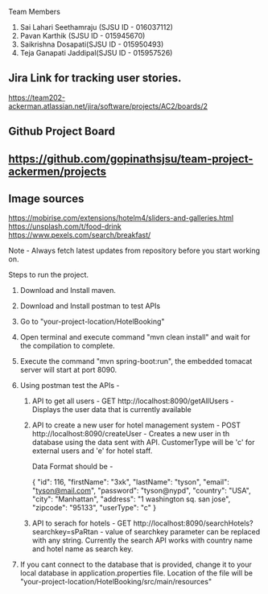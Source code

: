 Team Members

1. Sai Lahari Seethamraju (SJSU ID - 016037112)
2. Pavan Karthik (SJSU ID - 015945670)
3. Saikrishna Dosapati(SJSU ID - 015950493)
4. Teja Ganapati Jaddipal(SJSU ID - 015957526)


## Jira Link for tracking user stories.
https://team202-ackerman.atlassian.net/jira/software/projects/AC2/boards/2


## Github Project Board
## https://github.com/gopinathsjsu/team-project-ackermen/projects

## Image sources

https://mobirise.com/extensions/hotelm4/sliders-and-galleries.html
https://unsplash.com/t/food-drink
https://www.pexels.com/search/breakfast/


Note - Always fetch latest updates from repository before you start working on.




Steps to run the project.

1. Download and Install maven.
2. Download and Install postman to test APIs
3. Go to "your-project-location/HotelBooking"
4. Open terminal and execute command "mvn clean install" and wait for the compilation to complete.
5. Execute the command "mvn spring-boot:run", the embedded tomacat server will start at port 8090.
6. Using postman test the APIs - 
      1. API to get all users  - GET http://localhost:8090/getAllUsers -  Displays the user data that is currently available
      2. API to create a new user for hotel management system - POST http://localhost:8090/createUser - Creates a new user in th database using the data sent with API. CustomerType will be 'c' for external users and 'e' for hotel staff.
      
      
            Data Format should be - 
            
            {
              "id": 116,
              "firstName": "3xk",
              "lastName": "tyson",
              "email": "tyson@mail.com",
              "password": "tyson@nypd",
              "country": "USA",
              "city": "Manhattan",
              "address": "1 washington sq. san jose",
              "zipcode": "95133",
              "userType": "c"
            }
      
      3. API to serach for hotels - GET http://localhost:8090/searchHotels?searchkey=sPaRtan - value of searchkey parameter can be replaced with any string. Currently the search API works with country name and hotel name as search key.
      
7. If you cant connect to the database that is provided, change it to your local database in application.properties file. Location of the file will be "your-project-location/HotelBooking/src/main/resources"
